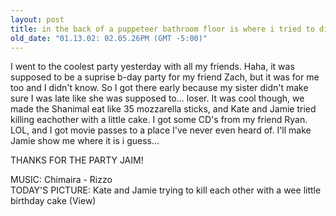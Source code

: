 ```yaml
---
layout: post
title: in the back of a puppeteer bathroom floor is where i tried to die
old_date: "01.13.02: 02.05.26PM (GMT -5:00)"
---
```


I went to the coolest party yesterday with all my friends. Haha, it was
supposed to be a suprise b-day party for my friend Zach, but it was for me too
and I didn't know. So I got there early because my sister didn't make sure I
was late like she was supposed to... loser. It was cool though, we made the
Shanimal eat like 35 mozzarella sticks, and Kate and Jamie tried killing
eachother with a little cake. I got some CD's from my friend Ryan. LOL, and I
got movie passes to a place I've never even heard of. I'll make Jamie show me
where it is i guess...

THANKS FOR THE PARTY JAIM!

MUSIC: Chimaira - Rizzo  
TODAY'S PICTURE: Kate and Jamie trying to kill each other with a wee little 
birthday cake (View)
